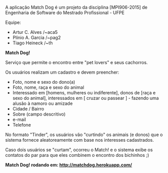 A aplicação Match Dog é um projeto da disciplina [MPI906-2015] de Engenharia de Software do Mestrado Profissional - UFPE

Equipe:
- Artur C. Alves /~aca5
- Plínio A. Garcia /~pag2
- Tiago Heineck /~th

<b>Match Dog!</b>

Serviço que permite o encontro entre "pet lovers" e seus cachorros. 

Os usuários realizam um cadastro e devem preencher:
- Foto, nome e sexo do dono(a)
- Foto, nome, raça e sexo do animal
- Interessado em [homens, mulheres ou indiferente], donos de [raça e sexo do animal], interessados em [ cruzar ou passear ] - fazendo uma alusão à namoro ou amizade
- Cidade / Bairro
- Sobre (campo descritivo)
- e-mail
- Telefone


No formato "Tinder", os usuários vão "curtindo" os animais (e donos) que o sistema fornece aleatoreamente com base nos interesses cadastrados.

Caso dois usuários se "curtam", ocorreu o Match! e o sistema exibe os contatos do par para que eles combinem o encontro dos bichinhos ;)

<b>Match Dog! rodando em: http://matchdog.herokuapp.com/ </b>
